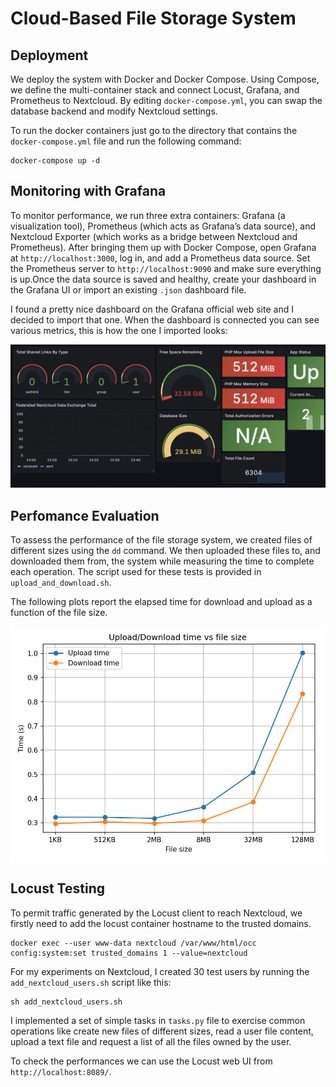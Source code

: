 # Cloud-Based File Storage System

## Deployment
We deploy the system with Docker and Docker Compose. Using Compose, we define the multi-container stack and connect Locust, Grafana, and Prometheus to Nextcloud. By editing `docker-compose.yml`, you can swap the database backend and modify Nextcloud settings.

To run the docker containers just go to the directory that contains the `docker-compose.yml` file and run the following command:
```
docker-compose up -d
```

## Monitoring with Grafana
To monitor performance, we run three extra containers: Grafana (a visualization tool), Prometheus (which acts as Grafana’s data source), and Nextcloud Exporter (which works as a bridge between Nextcloud and Prometheus).
After bringing them up with Docker Compose, open Grafana at `http://localhost:3000`, log in, and add a Prometheus data source. Set the Prometheus server to `http://localhost:9090` and make sure everything is up.Once the data source is saved and healthy, create your dashboard in the Grafana UI or import an existing `.json` dashboard file.

I found a pretty nice dashboard on the Grafana official web site and I decided to import that one. When the dashboard is connected you can see various metrics, this is how the one I imported looks:

<img src="images/dashboard.png" alt="Description" width="850"/>


## Perfomance Evaluation

To assess the performance of the file storage system, we created files of different sizes using the `dd` command. We then uploaded these files to, and downloaded them from, the system while measuring the time to complete each operation. The script used for these tests is provided in `upload_and_download.sh`.

The following plots report the elapsed time for download and upload as a function of the file size. 



<img src="images/size_vs_time_curl.png" alt="Description" width="500"/>


## Locust Testing

To permit traffic generated by the
Locust client to reach Nextcloud, we firstly need to add the locust container hostname to the trusted domains.

```
docker exec --user www-data nextcloud /var/www/html/occ config:system:set trusted_domains 1 --value=nextcloud
```

For my experiments on Nextcloud, I created 30 test users by running the `add_nextcloud_users.sh` script like this:

```
sh add_nextcloud_users.sh
```

I implemented a set of simple tasks in `tasks.py` file to exercise common operations like create new files of different sizes, read a user file content, upload a text file and request a list of all the files owned by the user.

To check the performances we can use the Locust web UI from `http://localhost:8089/`.








